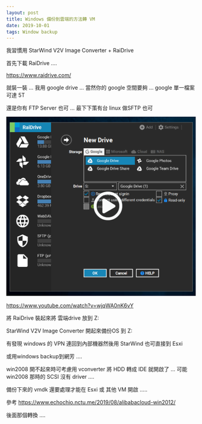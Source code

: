 ```yaml
---
layout: post
title: Windows 備份到雲端的方法轉 VM
date: 2019-10-01
tags: Window backup
---
```


我習慣用 StarWind V2V Image Converter + RaiDrive

首先下載 RaiDrive ....

https://www.raidrive.com/

就裝一裝 ... 我用 google drive ... 當然你的 google 空間要夠 ... google 單一檔案可達 5T

還是你有 FTP Server 也可 ... 最下下策有台 linux 做SFTP 也可

 <img src="/images/posts/RaiDrive/1.png">
 
https://www.youtube.com/watch?v=wjqWA0nK6vY
 
 將 RaiDrive 裝起來將 雲端drive 放到 Z:
 
StarWind V2V Image Converter 開起來備份OS 到 Z:

有發現 windows 的 VPN 連回到內部機器然後用 StarWind 也可直接到 Esxi

或用windows backup到網芳 ....

win2008 開不起來時可考慮用 vconverter 將 HDD 轉成 IDE 就開啟了 ... 可能 win2008 那時的 SCSI 沒有 driver ....

備份下來的 vmdk 還要處理才能在 Esxi 或 其他 VM 開啟 .....

參考 https://www.echochio.nctu.me/2019/08/alibabacloud-win2012/

後面那個轉換 ....
